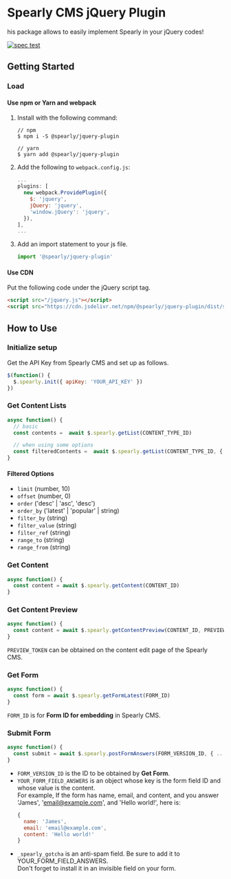 # Spearly CMS jQuery Plugin

his package allows to easily implement Spearly in your jQuery codes!

[![spec test](https://github.com/unimal-jp/spearly-cms-jquery-plugin/actions/workflows/test.yml/badge.svg)](https://github.com/unimal-jp/spearly-cms-jquery-plugin/actions/workflows/test.yml)

## Getting Started

### Load

#### Use npm or Yarn and webpack

1. Install with the following command:
   ```
   // npm
   $ npm i -S @spearly/jquery-plugin
   
   // yarn
   $ yarn add @spearly/jquery-plugin
   ```
2. Add the following to `webpack.config.js`:
   ```js
   ...
   plugins: [
     new webpack.ProvidePlugin({
       $: 'jquery',
       jQuery: 'jquery',
       'window.jQuery': 'jquery',
     }),
   ],
   ...
   ```
3. Add an import statement to your js file.
   ```js
   import '@spearly/jquery-plugin'
   ```

#### Use CDN

Put the following code under the jQuery script tag.

```html
<script src="/jquery.js"></script>
<script src="https://cdn.jsdelivr.net/npm/@spearly/jquery-plugin/dist/spearly-plugin.js" defer></script>
```

## How to Use

### Initialize setup

Get the API Key from Spearly CMS and set up as follows.

```js
$(function() {
  $.spearly.init({ apiKey: 'YOUR_API_KEY' })
})
```


### Get Content Lists

```js
async function() {
  // basic
  const contents =  await $.spearly.getList(CONTENT_TYPE_ID)

  // when using some options
  const filteredContents =  await $.spearly.getList(CONTENT_TYPE_ID, { limit: 10, offset: 20 })
}
```

#### Filtered Options

- `limit` (number, 10)
- `offset` (number, 0)
- `order` ('desc' | 'asc', 'desc')
- `order_by` ('latest' | 'popular' | string)
- `filter_by` (string)
- `filter_value` (string)
- `filter_ref` (string)
- `range_to` (string)
- `range_from` (string)

### Get Content

```js
async function() {
  const content = await $.spearly.getContent(CONTENT_ID)
}
```

### Get Content Preview

```js
async function() {
  const content = await $.spearly.getContentPreview(CONTENT_ID, PREVIEW_TOKEN)
}
```

`PREVIEW_TOKEN` can be obtained on the content edit page of the Spearly CMS.

### Get Form

```js
async function() {
  const form = await $.spearly.getFormLatest(FORM_ID)
}
```

`FORM_ID` is for **Form ID for embedding** in Spearly CMS.

### Submit Form

```js
async function() {
  const submit = await $.spearly.postFormAnswers(FORM_VERSION_ID, { ...YOUR_FORM_FIRLD_ANSWERS, _spearly_gotcha: '' })
}
```

- `FORM_VERSION_ID` is the ID to be obtained by **Get Form**.
- `YOUR_FORM_FIELD_ANSWERS` is an object whose key is the form field ID and whose value is the content.  
  For example, If the form has name, email, and content, and you answer 'James', 'email@example.com', and 'Hello world!', here is:
  ```js
  {
    name: 'James',
    email: 'email@example.com',
    content: 'Hello world!'
  }
  ```
- `_spearly_gotcha` is an anti-spam field. Be sure to add it to YOUR_FORM_FIELD_ANSWERS.  
  Don't forget to install it in an invisible field on your form.
